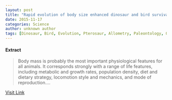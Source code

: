 ```yaml
---
layout: post
title: "Rapid evolution of body size enhanced dinosaur and bird survival"
date: 2015-11-17
categories: Science
author: unknown author
tags: [Dinosaur, Bird, Evolution, Pterosaur, Allometry, Paleontology, Organism, Extinction, Species, Mass, Organisms, Nature, Biology]
---
```





#### Extract
>Body mass is probably the most important physiological features for all animals. It corresponds strongly with a range of life features, including metabolic and growth rates, population density, diet and dietary strategy, locomotion style and mechanics, and mode of reproduction....



[Visit Link](http://phys.org/news/2015-11-rapid-evolution-body-size-dinosaur.html)


